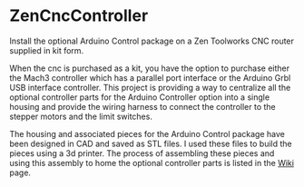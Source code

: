 # ZenCncController
Install the optional Arduino Control package on a Zen Toolworks CNC router supplied in kit form.

When the cnc is purchased as a kit, you have the option to purchase either the Mach3 controller which has a parallel port interface or the Arduino Grbl USB interface controller. This project is providing a way to centralize all the optional controller parts for the Arduino Controller option into a single housing and provide the wiring harness to connect the controller to the stepper motors and the limit switches.

The housing and associated pieces for the Arduino Control package have been designed in CAD and saved as STL files. I used these files to build the pieces using a 3d printer. The process of assembling these pieces and using this assembly to home the optional controller parts is listed in the <a href="https://github.com/gregh4786/ZenCncController/wiki">Wiki</a> page.
